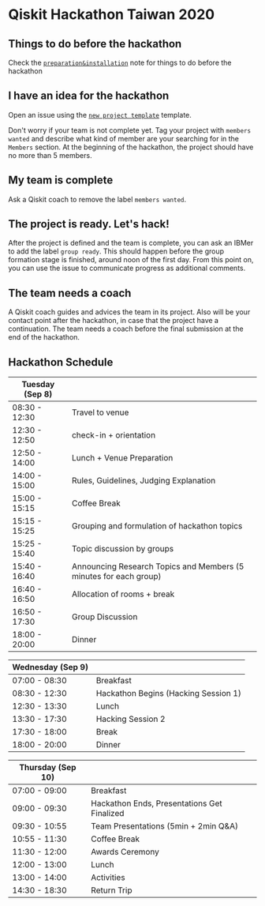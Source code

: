 # Qiskit Hackathon Taiwan 2020

## Things to do before the hackathon

Check the [`preparation&installation`](preparation%26installation.md) note for things to do before the hackathon

## I have an idea for the hackathon

Open an issue using the [`new project template`](https://github.com/qiskit-community/qiskit-hackathon-taiwan-20/issues/new?assignees=&labels=members+wanted&template=new-project-template.md&title=Project+name) template.

Don't worry if your team is not complete yet.
Tag your project with `members wanted` and describe what kind of member are your searching for in the `Members` section.
At the beginning of the hackathon, the project should have no more than 5 members.

## My team is complete

Ask a Qiskit coach to remove the label `members wanted`.

## The project is ready. Let's hack!

After the project is defined and the team is complete, you can ask an IBMer to add the label `group ready`. This should happen before the group formation stage is finished, around noon of the first day. From this point on, you can use the issue to communicate progress as additional comments.

## The team needs a coach

A Qiskit coach guides and advices the team in its project.
Also will be your contact point after the hackathon, in case that the project have a continuation.
The team needs a coach before the final submission at the end of the hackathon.


## Hackathon Schedule
|  Tuesday (Sep 8)|  |
| -------------- | --------------------------------- |
| 08:30 - 12:30| Travel to venue |
| 12:30 - 12:50| check-in + orientation |
| 12:50 - 14:00| Lunch + Venue Preparation |
| 14:00 - 15:00 | Rules, Guidelines, Judging Explanation|
| 15:00 - 15:15 | Coffee Break|
| 15:15 - 15:25 | Grouping and formulation of hackathon topics|
| 15:25 - 15:40 | Topic discussion by groups|
| 15:40 - 16:40 | Announcing Research Topics and Members (5 minutes for each group)|
| 16:40 - 16:50 | Allocation of rooms + break|
| 16:50 - 17:30 | Group Discussion|
| 18:00 - 20:00 | Dinner|


| Wednesday (Sep 9)|  |
| -------------- | --------------------------------- |
| 07:00 - 08:30 | Breakfast |
| 08:30 - 12:30 | Hackathon Begins (Hacking Session 1) |
| 12:30 - 13:30 | Lunch|
| 13:30 - 17:30 | Hacking Session 2 |
| 17:30 - 18:00 | Break |
| 18:00 - 20:00 | Dinner|

| Thursday (Sep 10) |  |
| -------------- | --------------------------------- |
| 07:00 - 09:00 | Breakfast |
| 09:00 - 09:30 | Hackathon Ends, Presentations Get Finalized |
| 09:30 - 10:55 | Team Presentations (5min + 2min Q&A) |
| 10:55 - 11:30 | Coffee Break|
| 11:30 - 12:00 | Awards Ceremony|
| 12:00 - 13:00 | Lunch|
| 13:00 - 14:00 | Activities |
| 14:30 - 18:30 | Return Trip |

